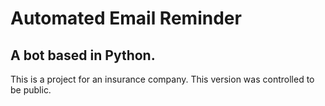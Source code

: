 # Automated Email Reminder
## A bot based in Python.

This is a project for an insurance company. This version was controlled to be public.
